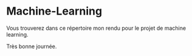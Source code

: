 # Machine-Learning

Vous trouverez dans ce répertoire mon rendu pour le projet de machine learning. 

Très bonne journée.
